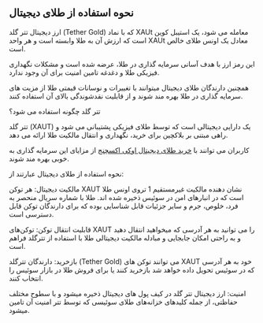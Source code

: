 

## نحوه استفاده از طلای دیجیتال

ارز دیجیتال تتر گلد (Tether Gold) که با نماد XAUt معامله می شود، یک استیبل کوین است که ارزش آن به طلا وابسته است و هر واحد XAUt معادل یک اونس طلای خالص است.

این رمز ارز با هدف آسانی سرمایه گذاری در طلا، عرضه شده است و مشکلات نگهداری فیزیکی طلا و دغدغه تامین امنیت برای آن وجود ندارد.

همچنین دارندگان طلای دیجیتال میتوانند با تغییرات و نوسانات قیمتی طلا از مزیت های سرمایه گذاری در طلا بهره مند شوند و از قابلیت نقدشوندگی بالای آن استفاده کنند.


تتر گلد چگونه استفاده می شود؟

تتر گلد (XAUT) یک دارایی دیجیتالی است که توسط طلای فیزیکی پشتیبانی می‌ شود و راهی مبتنی بر بلاکچین برای خرید، نگهداری و انتقال مالکیت طلا ارائه می‌ دهد.

کاربران می توانند با [خرید طلای دیجیتال اوکی اکسچنج](https://ok-ex.io/buy-and-sell/XAUT/) از مزایای این سرمایه گذاری به خوبی بهره مند شوند.


نحوه استفاده از طلای دیجیتال عبارتند از:

مالکیت دیجیتال: هر توکن XAUT نشان دهنده مالکیت غیرمستقیم 1 تروی اونس طلا است که در انبارهای امن در سوئیس ذخیره شده اند. طلا با شماره سریال منحصر به فرد، خلوص، جرم و سایر جزئیات قابل شناسایی بوده که برای دارندگان توکن قابل دسترسی است.

قابلیت انتقال توکن: توکن‌های XAUT را می توانید به هر آدرسی که میخواهید انتقال دهید و به راحتی امکان جابجایی و مبادله مالکیت دیجیتالی طلا با استفاده از تترگلد فراهم است.
 
بازخرید: دارندگان تترگلد (Tether Gold) می توانند توکن های XAUT خود به هر آدرسی که در سوئیس تحویل داده خواهد شد بازخرید کنند یا برای فروش طلا در بازار سوئیس را انتخاب کنند.

امنیت: ارز دیجیتال تتر گلد در کیف‌ پول‌ های دیجیتال ذخیره میشود و با سطوح مختلف حفاظتی، از جمله کلیدهای خزانه‌های طلای سوئیسی که توسط تتر امنیت آن تامین میشود.
